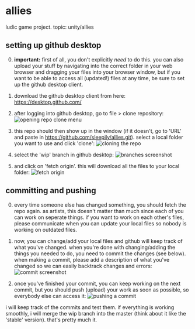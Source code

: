 # allies
ludic game project. topic: unity/allies

## setting up github desktop
0. **important:** first of all, you don't explicitly *need* to do this. you can also upload your stuff by navigating into the correct folder in your web browser and dragging your files into your browser window, but if you want to be able to access all (updated!) files at any time, be sure to set up the github desktop client.
1. download the github desktop client from here: https://desktop.github.com/

2. after logging into github desktop, go to file > clone repository:
![opening repo clone menu](https://i.imgur.com/llIri0D.png)

3. this repo should then show up in the window (if it doesn't, go to 'URL' and paste in https://github.com/sleepily/allies.git). select a local folder you want to use and click 'clone':
![cloning the repo](https://i.imgur.com/k06nQIp.png)

4. select the 'wip' branch in github desktop:
![branches screenshot](https://i.imgur.com/nxdde9R.png)

5. and click on 'fetch origin'. this will download all the files to your local folder:
![fetch origin](https://i.imgur.com/mRDdAW1.png)

## committing and pushing
0. every time someone else has changed something, you should fetch the repo again. as artists, this doesn't matter than much since each of you can work on seperate things. if you want to work on each other's files, please communicate when you can update your local files so nobody is working on outdated files.

1. now, you can change/add your local files and github will keep track of what you've changed.
when you're done with changing/adding the things you needed to do, you need to commit the changes (see below).
when making a commit, please add a description of what you've changed so we can easily backtrack changes and errors:
![commit screenshot](https://i.imgur.com/fIv2QLs.png)

2. once you've finished your commit, you can keep working on the next commit, but you should push (upload) your work as soon as possible, so everybody else can access it:
![pushing a commit](https://i.imgur.com/xLwWaaB.png)

i will keep track of the commits and test them. if everything is working smoothly, i will merge the wip branch into the master (think about it like the 'stable' version).
that's pretty much it.
